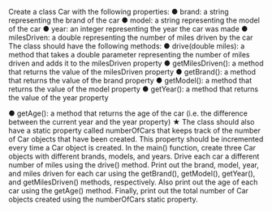 Create a class Car with the following properties:
● brand: a string representing the brand of the car
● model: a string representing the model of the car
● year: an integer representing the year the car was made
● milesDriven: a double representing the number of miles driven by the car
The class should have the following methods:
● drive(double miles): a method that takes a double parameter representing the
number of miles driven and adds it to the milesDriven property
● getMilesDriven(): a method that returns the value of the milesDriven property
● getBrand(): a method that returns the value of the brand property
● getModel(): a method that returns the value of the model property
● getYear(): a method that returns the value of the year property


● getAge(): a method that returns the age of the car (i.e. the difference between the
current year and the year property)
★ The class should also have a static property called numberOfCars that keeps track
of the number of Car objects that have been created. This property should be
incremented every time a Car object is created.
In the main() function, create three Car objects with different brands, models, and years.
Drive each car a different number of miles using the drive() method.
Print out the brand, model, year, and miles driven for each car using the
getBrand(), getModel(), getYear(), and getMilesDriven() methods, respectively.
Also print out the age of each car using the getAge() method.
Finally, print out the total number of Car objects created using the numberOfCars static
property.